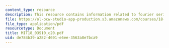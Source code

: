 ```yaml
---
content_type: resource
description: This resource contains information related to fourier series.
file: https://ol-ocw-studio-app-production.s3.amazonaws.com/courses/18-03-differential-equations-spring-2010/de784b39a2824691e6ee3563a8e7bca9_MIT18_03S10_c20.pdf
file_type: application/pdf
resourcetype: Document
title: MIT18_03S10_c20.pdf
uid: de784b39-a282-4691-e6ee-3563a8e7bca9
---
```

